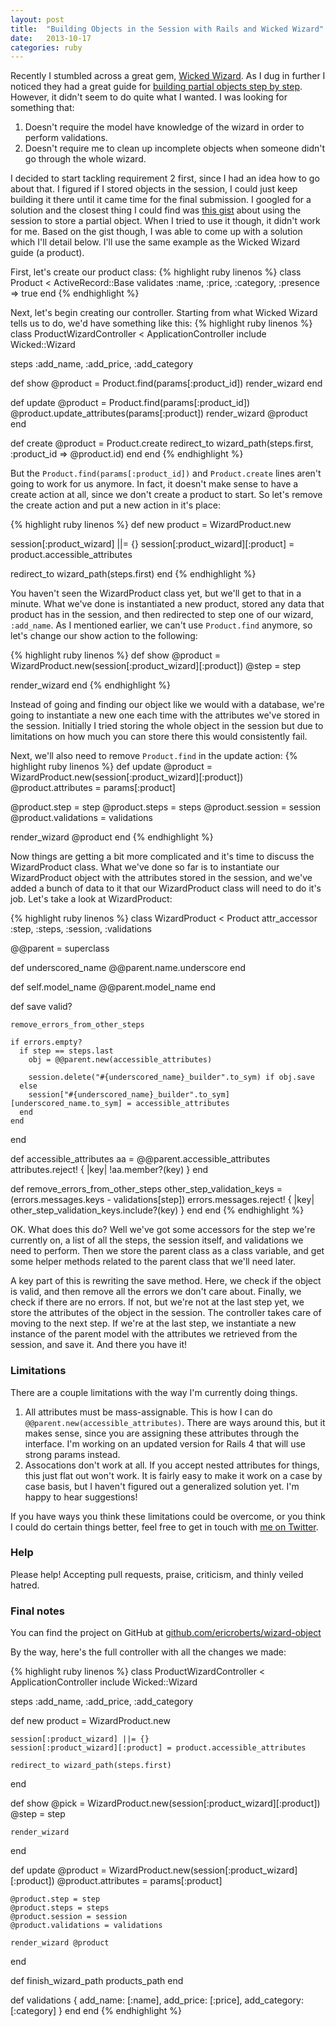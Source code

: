 ```yaml
---
layout: post
title:  "Building Objects in the Session with Rails and Wicked Wizard"
date:   2013-10-17
categories: ruby
---
```


Recently I stumbled across a great gem, [Wicked Wizard](https://github.com/schneems/wicked). As I dug in further I noticed they had a great guide for [building partial objects step by step](https://github.com/schneems/wicked/wiki/Building-Partial-Objects-Step-by-Step). However, it didn't seem to do quite what I wanted. I was looking for something that:

1. <span>Doesn't require the model have knowledge of the wizard in order to perform validations.</span>
2. <span>Doesn't require me to clean up incomplete objects when someone didn't go through the whole wizard.</span>

I decided to start tackling requirement 2 first, since I had an idea how to go about that. I figured if I stored objects in the session, I could just keep building it there until it came time for the final submission. I googled for a solution and the closest thing I could find was [this gist](https://gist.github.com/kizzx2/4722784) about using the session to store a partial object. When I tried to use it though, it didn't work for me. Based on the gist though, I was able to come up with a solution which I'll detail below. I'll use the same example as the Wicked Wizard guide (a product).

First, let's create our product class:
{% highlight ruby linenos %}
class Product < ActiveRecord::Base
  validates :name, :price, :category, :presence => true
end
{% endhighlight %}

Next, let's begin creating our controller. Starting from what Wicked Wizard tells us to do, we'd have something like this:
{% highlight ruby linenos %}
class ProductWizardController < ApplicationController
  include Wicked::Wizard

  steps :add_name, :add_price, :add_category

  def show
    @product = Product.find(params[:product_id])
    render_wizard
  end

  def update
    @product = Product.find(params[:product_id])
    @product.update_attributes(params[:product])
    render_wizard @product
  end

  def create
    @product = Product.create
    redirect_to wizard_path(steps.first, :product_id => @product.id)
  end
end
{% endhighlight %}

But the `Product.find(params[:product_id])` and `Product.create` lines aren't going to work for us anymore. In fact, it doesn't make sense to have a create action at all, since we don't create a product to start. So let's remove the create action and put a new action in it's place:

{% highlight ruby linenos %}
def new
  product = WizardProduct.new

  session[:product_wizard] ||= {}
  session[:product_wizard][:product] = product.accessible_attributes

  redirect_to wizard_path(steps.first)
end
{% endhighlight %}

You haven't seen the WizardProduct class yet, but we'll get to that in a minute. What we've done is instantiated a new product, stored any data that product has in the session, and then redirected to step one of our wizard, `:add_name`. As I mentioned earlier, we can't use `Product.find` anymore, so let's change our show action to the following:

{% highlight ruby linenos %}
def show
  @product = WizardProduct.new(session[:product_wizard][:product])
  @step = step

  render_wizard
end
{% endhighlight %}

Instead of going and finding our object like we would with a database, we're going to instantiate a new one each time with the attributes we've stored in the session. Initially I tried storing the whole object in the session but due to limitations on how much you can store there this would consistently fail.

Next, we'll also need to remove `Product.find` in the update action:
{% highlight ruby linenos %}
def update
  @product = WizardProduct.new(session[:product_wizard][:product])
  @product.attributes = params[:product]

  @product.step = step
  @product.steps = steps
  @product.session = session
  @product.validations = validations

  render_wizard @product
end
{% endhighlight %}

Now things are getting a bit more complicated and it's time to discuss the WizardProduct class. What we've done so far is to instantiate our WizardProduct object with the attributes stored in the session, and we've added a bunch of data to it that our WizardProduct class will need to do it's job. Let's take a look at WizardProduct:

{% highlight ruby linenos %}
class WizardProduct < Product
  attr_accessor :step, :steps, :session, :validations
  
  @@parent = superclass
  
  def underscored_name
    @@parent.name.underscore
  end
  
  def self.model_name
    @@parent.model_name
  end
  
  def save
    valid?
    
    remove_errors_from_other_steps
    
    if errors.empty?
      if step == steps.last
        obj = @@parent.new(accessible_attributes)
        
        session.delete("#{underscored_name}_builder".to_sym) if obj.save
      else
        session["#{underscored_name}_builder".to_sym][underscored_name.to_sym] = accessible_attributes
      end
    end
  end
  
  def accessible_attributes
    aa = @@parent.accessible_attributes
    attributes.reject! { |key| !aa.member?(key) }
  end
  
  def remove_errors_from_other_steps
    other_step_validation_keys = (errors.messages.keys - validations[step])
    errors.messages.reject! { |key| other_step_validation_keys.include?(key) }
  end
end
{% endhighlight %}

OK. What does this do? Well we've got some accessors for the step we're currently on, a list of all the steps, the session itself, and validations we need to perform. Then we store the parent class as a class variable, and get some helper methods related to the parent class that we'll need later.

A key part of this is rewriting the save method. Here, we check if the object is valid, and then remove all the errors we don't care about. Finally, we check if there are no errors. If not, but we're not at the last step yet, we store the attributes of the object in the session. The controller takes care of moving to the next step. If we're at the last step, we instantiate a new instance of the parent model with the attributes we retrieved from the session, and save it. And there you have it! 

### Limitations

There are a couple limitations with the way I'm currently doing things.

1. <span>All attributes must be mass-assignable. This is how I can do `@@parent.new(accessible_attributes)`. There are ways around this, but it makes sense, since you are assigning these attributes through the interface. I'm working on an updated version for Rails 4 that will use strong params instead.</span>
2. <span>Assocations don't work at all. If you accept nested attributes for things, this just flat out won't work. It is fairly easy to make it work on a case by case basis, but I haven't figured out a generalized solution yet. I'm happy to hear suggestions!</span>

If you have ways you think these limitations could be overcome, or you think I could do certain things better, feel free to get in touch with [me on Twitter](http://twitter.com/eroberts).

### Help

Please help! Accepting pull requests, praise, criticism, and thinly veiled hatred.

### Final notes
You can find the project on GitHub at [github.com/ericroberts/wizard-object](https://github.com/ericroberts/wizard-object)

By the way, here's the full controller with all the changes we made:

{% highlight ruby linenos %}
class ProductWizardController < ApplicationController
  include Wicked::Wizard

  steps :add_name, :add_price, :add_category

  def new
    product = WizardProduct.new

    session[:product_wizard] ||= {}
    session[:product_wizard][:product] = product.accessible_attributes

    redirect_to wizard_path(steps.first)
  end

  def show
    @pick = WizardProduct.new(session[:product_wizard][:product])
    @step = step

    render_wizard
  end

  def update
    @product = WizardProduct.new(session[:product_wizard][:product])
    @product.attributes = params[:product]

    @product.step = step
    @product.steps = steps
    @product.session = session
    @product.validations = validations

    render_wizard @product
  end

  def finish_wizard_path
    products_path
  end

  def validations
    {
      add_name: [:name],
      add_price: [:price],
      add_category: [:category]
    }
  end
end
{% endhighlight %}
